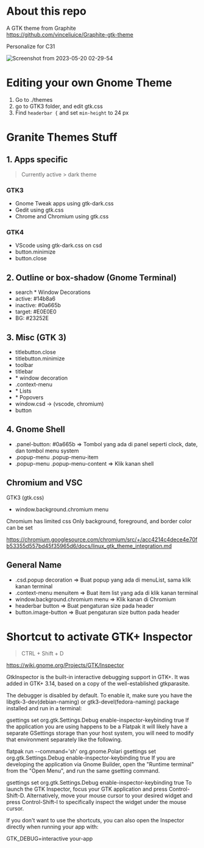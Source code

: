 # About this repo

A GTK theme from Graphite  
https://github.com/vinceliuice/Graphite-gtk-theme  

Personalize for C31

![Screenshot from 2023-05-20 02-29-54](https://github.com/christ31/GTK-Theme-Graphite-Dark-C31/assets/37174502/ddf14c5d-95f2-4477-ba68-fb33ee302fa9)

# Editing your own Gnome Theme

1. Go to ./themes
2. go to GTK3 folder, and edit gtk.css
3. Find `headerbar {` and set `min-height` to 24 px

# Granite Themes Stuff

## 1. Apps specific 

> Currently active > dark theme

### GTK3

- Gnome Tweak apps using gtk-dark.css
- Gedit using gtk.css
- Chrome and Chromium using gtk.css

### GTK4

- VScode using gtk-dark.css on csd
- button.minimize
- button.close

## 2. Outline or box-shadow (Gnome Terminal)

- search * Window Decorations
- active: #14b8a6
- inactive: #0a665b
- target: #E0E0E0
- BG: #23252E

## 3. Misc (GTK 3)

- titlebutton.close
- titlebutton.minimize
- toolbar
- titlebar
- \* window decoration
- .context-menu
- \* Lists
- \* Popovers
- window.csd -> (vscode, chromium)
- button

## 4. Gnome Shell
- .panel-button: #0a665b => Tombol yang ada di panel seperti clock, date, dan tombol menu system
- .popup-menu .popup-menu-item 
- .popup-menu .popup-menu-content => Klik kanan shell


## Chromium and VSC
GTK3 (gtk.css)
- window.background.chromium menu

Chromium has limited css
Only background, foreground, and border color can be set

https://chromium.googlesource.com/chromium/src/+/acc4214c4dece4e70fb53355d557bd45f35965d6/docs/linux_gtk_theme_integration.md

## General Name
- .csd.popup decoration => Buat popup yang ada di menuList, sama klik kanan terminal
- .context-menu menuitem => Buat item list yang ada di klik kanan terminal
- window.background.chromium menu => Klik kanan di Chromium
- headerbar button => Buat pengaturan size pada header
- button.image-button => Buat pengaturan size button pada header

# Shortcut to activate GTK+ Inspector

>  CTRL + Shift + D

https://wiki.gnome.org/Projects/GTK/Inspector

GtkInspector is the built-in interactive debugging support in GTK+. It was added in GTK+ 3.14, based on a copy of the well-established gtkparasite.

The debugger is disabled by default. To enable it, make sure you have the libgtk-3-dev(debian-naming) or gtk3-devel(fedora-naming) package installed and run in a terminal:

gsettings set org.gtk.Settings.Debug enable-inspector-keybinding true
If the application you are using happens to be a Flatpak it will likely have a separate GSettings storage than your host system, you will need to modify that environment separately like the following.


flatpak run --command='sh' org.gnome.Polari
gsettings set org.gtk.Settings.Debug enable-inspector-keybinding true
If you are developing the application via Gnome Builder, open the "Runtime terminal" from the "Open Menu", and run the same gsetting command.


gsettings set org.gtk.Settings.Debug enable-inspector-keybinding true
To launch the GTK Inspector, focus your GTK application and press Control-Shift-D. Alternatively, move your mouse cursor to your desired widget and press Control-Shift-I to specifically inspect the widget under the mouse cursor.

If you don't want to use the shortcuts, you can also open the Inspector directly when running your app with:

GTK_DEBUG=interactive your-app
